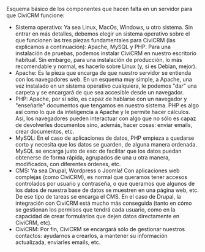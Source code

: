 Esquema básico de los componentes que hacen falta en un servidor para que CiviCRM funcione:

* Sistema operativo: Ya sea Linux, MacOs, Windows, u otro sistema. Sin entrar en más detalles, debemos elegir un sistema operativo sobre el que funcionen las tres piezas fundamentales para CiviCRM (las explicamos a continuación): Apache, MySQL y PHP. Para una instalación de pruebas, podemos instalar CiviCRM en nuestro escritorio habitual. Sin embargo, para una instalación de producción, lo más recomendable y normal, es hacerlo sobre Linux (y, si es Debian, mejor).
* Apache: Es la pieza que encarga de que nuestro servidor se entienda con los navegadores web. En un esquema muy simple, a Apache, una vez instalado en un sistema operativo cualquiera, le podemos "dar" una carpeta y se encargará de que sea accesible desde un navegador.
* PHP: Apache, por sí sólo, es capaz de hablarse con un navegador y "enseñarle" documentos que tengamos en nuestro sistema. PHP es algo así como lo que da inteligencia a Apache y le permite hacer cálculos. Así, los navegadores pueden interactuar con algo que no sólo es capaz de devolverles documentos sino, además, hacer cosas: enviar emails, crear documentos, etc.
* MySQL: En el caso de aplicaciones de datos, PHP empieza a quedarse corto y necesita que los datos se guarden, de alguna manera ordenada. MySQL se encarga justo de eso: de facilitar que los datos puedan obtenerse de forma rápida, agrupados de una u otra manera, modificados, con diferentes órdenes, etc.
* CMS: Ya sea Drupal, Wordpress o Joomla! Con aplicaciones web complejas (como CiviCRM), es normal que queramos tener accesos controlados por usuario y contraseña, o que queramos que algunos de los datos de nuestra base de datos se muestren en una página web, etc. De ese tipo de tareas se encarga el CMS. En el caso de Drupal, la integración con CiviCRM está mucho más conseguida (tanto en cómo se gestionan los permisos que tendrá cada usuario, como en la capacidad de crear formularios que dejen datos directamente en CiviCRM, etc).
* CiviCRM: Por fin, CiviCRM se encargará sólo de gestionar nuestros contactos: ayudarnos a crearlos, a mantener su información actualizada, enviarles emails, etc.


